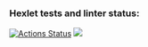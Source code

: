 ### Hexlet tests and linter status:
[![Actions Status](https://github.com/Gietteko/frontend-project-44/actions/workflows/hexlet-check.yml/badge.svg)](https://github.com/Gietteko/frontend-project-44/actions)
<a href="https://codeclimate.com/github/Gietteko/frontend-project-44/maintainability"><img src="https://api.codeclimate.com/v1/badges/c5ef590ca3e439600f34/maintainability" /></a>